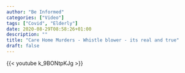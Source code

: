 ```yaml
---
author: "Be Informed"
categories: ["Video"]
tags: ["Covid", "Elderly"]
date: 2020-08-29T08:58:26+01:00
description: ""
title: "Care Home Murders - Whistle blower - its real and true"
draft: false
---
```


{{< youtube k_9BONtpKJg >}}